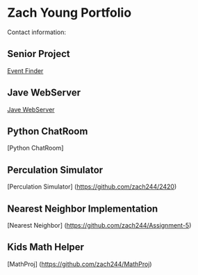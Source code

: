 
# Zach Young Portfolio
Contact information:

## Senior Project
[Event Finder](https://github.com/zach244/SeniorProjectUpdated)

## Jave WebServer
[Jave WebServer](https://github.com/zach244/webserver)

## Python ChatRoom
[Python ChatRoom]

## Perculation Simulator
[Perculation Simulator] (https://github.com/zach244/2420)

## Nearest Neighbor Implementation
[Nearest Neighbor] (https://github.com/zach244/Assignment-5)

## Kids Math Helper
[MathProj] (https://github.com/zach244/MathProj)

